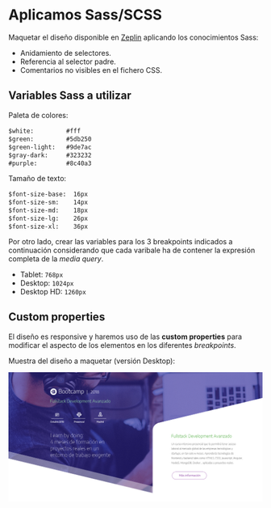 # Aplicamos Sass/SCSS

Maquetar el diseño disponible en [Zeplin](https://app.zeplin.io/projects) aplicando los conocimientos Sass:

- Anidamiento de selectores.
- Referencia al selector padre.
- Comentarios no visibles en el fichero CSS.

## Variables Sass a utilizar

Paleta de colores:

```
$white:         #fff
$green:         #5db250
$green-light:   #9de7ac
$gray-dark:     #323232
#purple:        #8c40a3
```

Tamaño de texto:

```
$font-size-base:  16px
$font-size-sm:    14px
$font-size-md:    18px
$font-size-lg:    26px
$font-size-xl:    36px
```

Por otro lado, crear las variables para los 3 breakpoints indicados a continuación considerando que cada varibale ha de contener la expresión completa de la _media query_.

- Tablet: `768px`
- Desktop: `1024px`
- Desktop HD: `1260px`

## Custom properties

El diseño es responsive y haremos uso de las **custom properties** para modificar el aspecto de los elementos en los diferentes _breakpoints_.

Muestra del diseño a maquetar (versión Desktop):

![alt](img/intro.png)
